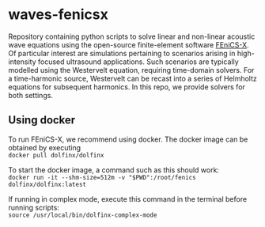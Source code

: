 # waves-fenicsx
Repository containing python scripts to solve linear and non-linear acoustic wave equations using the open-source finite-element software [FEniCS-X](https://github.com/FEniCS/dolfinx). Of particular interest are simulations pertaining to scenarios arising in high-intensity focused ultrasound applications. Such scenarios are typically modelled using the Westervelt equation, requiring time-domain solvers. For a time-harmonic source, Westervelt can be recast into a series of Helmholtz equations for subsequent harmonics. In this repo, we provide solvers for both settings.

## Using docker
To run FEniCS-X, we recommend using docker. The docker image can be obtained by executing <br>
```docker pull dolfinx/dolfinx```

To start the docker image, a command such as this should work:<br>
```docker run -it --shm-size=512m -v "$PWD":/root/fenics dolfinx/dolfinx:latest```

If running in complex mode, execute this command in the terminal before running
scripts:<br>
```source /usr/local/bin/dolfinx-complex-mode```
